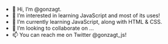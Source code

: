 - 👋 Hi, I’m @gonzagt.
- 👀 I’m interested in learning JavaScript and most of its uses!
- 🌱 I’m currently learning JavaScript, along with HTML & CSS.
- 💞️ I’m looking to collaborate on ...
- 📫 You can reach me on Twitter @gonzagt_js!

<!---
gonzagt/gonzagt is a ✨ special ✨ repository because its `README.md` (this file) appears on your GitHub profile.
You can click the Preview link to take a look at your changes.
--->

